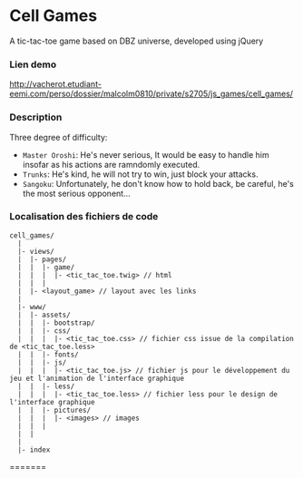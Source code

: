 # Cell Games

A tic-tac-toe game based on DBZ universe, developed using jQuery

### Lien demo

http://vacherot.etudiant-eemi.com/perso/dossier/malcolm0810/private/s2705/js_games/cell_games/

### Description

Three degree of difficulty:

- `Master Oroshi`: He's never serious, It would be easy to handle him insofar as his actions are ramndomly executed.
- `Trunks`: He's kind, he will not try to win, just block your attacks.
- `Sangoku`: Unfortunately, he don't know how to hold back, be careful, he's the most serious opponent...



### Localisation des fichiers de code

```
cell_games/
  |
  |- views/
  |  |- pages/
  |  |  |- game/
  |  |  |  |- <tic_tac_toe.twig> // html
  |  |  |
  |  |- <layout_game> // layout avec les links
  |
  |- www/
  |  |- assets/
  |  |  |- bootstrap/
  |  |  |- css/
  |  |  |  |- <tic_tac_toe.css> // fichier css issue de la compilation de <tic_tac_toe.less>
  |  |  |- fonts/
  |  |  |- js/
  |  |  |  |- <tic_tac_toe.js> // fichier js pour le développement du jeu et l'animation de l'interface graphique
  |  |  |- less/
  |  |  |  |- <tic_tac_toe.less> // fichier less pour le design de l'interface graphique
  |  |  |- pictures/
  |  |  |  |- <images> // images
  |  |  |
  |  |
  |
  |- index
```

=======

